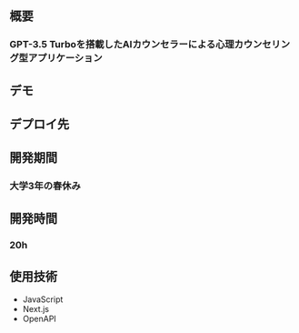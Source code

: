 ## 概要

### GPT-3.5 Turboを搭載したAIカウンセラーによる心理カウンセリング型アプリケーション

## デモ

## デプロイ先

## 開発期間

### 大学3年の春休み

## 開発時間

### 20h

## 使用技術

- JavaScript
- Next.js
- OpenAPI
